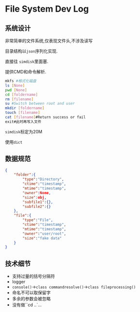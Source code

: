 # File System Dev Log

## 系统设计

非常简单的文件系统,仅表现文件头,不涉及读写

目录结构以`json`序列化实现.

直接往 `simdisk`里面塞.

提供CMD和命令解析.

```bash
mkfs #格式化磁盘
ls [None]
pwd [None]
cd [foldername]
rm [filename]
su #Switch between root and user
mkdir [foldername]
touch [filename]
cat [filename]#Return success or fail
exit#此时再写入文件
```

`simdisk`标定为20M

使用`dict`

## 数据规范

```json
{
    "folder":{
        "type":"Directory",
        "ctime":"timestamp",
        "mtime":"timestamp",
        "owner":None,
        "size":obj,
        "subfile1":{},
        "subfile2":{}
    },
    "file":{
        "type":"File",
        "ctime":"timestamp",
        "mtime":"timestamp",
        "owner":"user/root",
        "size":"fake data"
    }
}
```

## 技术细节

- 支持过量的括号分隔符
- logger
- `console()`->`class commandresolve()`->`class fileprocessing()`
- 命名不可以取保留字
- 多余的参数会被忽略
- 没有做``cd ..`...

